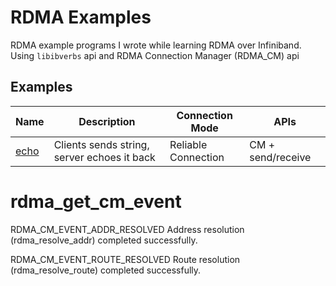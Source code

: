 # RDMA Examples



RDMA example programs I wrote while learning RDMA over Infiniband. 
Using `libibverbs` api and RDMA Connection Manager (RDMA_CM) api



## Examples


| Name                                                                 | Description                                 | Connection Mode     | APIs              |
| -------------------------------------------------------------------- | ------------------------------------------- | ------------------- | ----------------- |
| [echo](https://github.com/jalalmostafa/rdma-examples/tree/main/echo) | Clients sends string, server echoes it back | Reliable Connection | CM + send/receive |

#  rdma_get_cm_event

RDMA_CM_EVENT_ADDR_RESOLVED
Address resolution (rdma_resolve_addr) completed successfully.

RDMA_CM_EVENT_ROUTE_RESOLVED
Route resolution (rdma_resolve_route) completed successfully.
